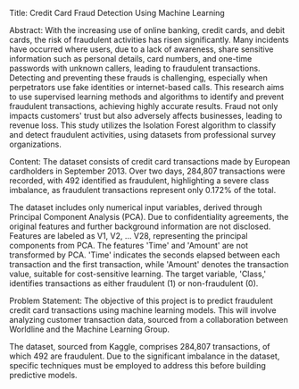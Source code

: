 Title: Credit Card Fraud Detection Using Machine Learning

Abstract: With the increasing use of online banking, credit cards, and debit cards, the risk of fraudulent activities has risen significantly. Many incidents have occurred where users, due to a lack of awareness, share sensitive information such as personal details, card numbers, and one-time passwords with unknown callers, leading to fraudulent transactions. Detecting and preventing these frauds is challenging, especially when perpetrators use fake identities or internet-based calls. This research aims to use supervised learning methods and algorithms to identify and prevent fraudulent transactions, achieving highly accurate results. Fraud not only impacts customers' trust but also adversely affects businesses, leading to revenue loss. This study utilizes the Isolation Forest algorithm to classify and detect fraudulent activities, using datasets from professional survey organizations.

Content: The dataset consists of credit card transactions made by European cardholders in September 2013. Over two days, 284,807 transactions were recorded, with 492 identified as fraudulent, highlighting a severe class imbalance, as fraudulent transactions represent only 0.172% of the total.

The dataset includes only numerical input variables, derived through Principal Component Analysis (PCA). Due to confidentiality agreements, the original features and further background information are not disclosed. Features are labeled as V1, V2, … V28, representing the principal components from PCA. The features 'Time' and 'Amount' are not transformed by PCA. 'Time' indicates the seconds elapsed between each transaction and the first transaction, while 'Amount' denotes the transaction value, suitable for cost-sensitive learning. The target variable, 'Class,' identifies transactions as either fraudulent (1) or non-fraudulent (0).

Problem Statement: The objective of this project is to predict fraudulent credit card transactions using machine learning models. This will involve analyzing customer transaction data, sourced from a collaboration between Worldline and the Machine Learning Group.

The dataset, sourced from Kaggle, comprises 284,807 transactions, of which 492 are fraudulent. Due to the significant imbalance in the dataset, specific techniques must be employed to address this before building predictive models.
